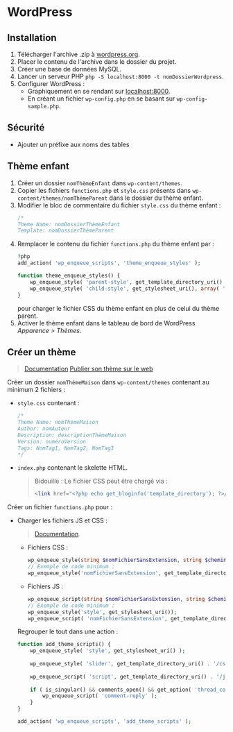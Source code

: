 # WordPress

## Installation 

1. Télécharger l'archive .zip à [wordpress.org](https://wordpress.org/download/).
1. Placer le contenu de l'archive dans le dossier du projet.
1. Créer une base de données MySQL.
1. Lancer un serveur PHP `php -S localhost:8000 -t nomDossierWordpress`.
1. Configurer WordPress :
    - Graphiquement en se rendant sur [localhost:8000](http://localhost:8000).
    - En créant un fichier `wp-config.php` en se basant sur `wp-config-sample.php`.

## Sécurité

- Ajouter un préfixe aux noms des tables

## Thème enfant

1. Créer un dossier `nomThèmeEnfant` dans `wp-content/themes`.
1. Copier les fichiers `functions.php` et `style.css` présents dans `wp-content/themes/nomThèmeParent` dans le dossier du thème enfant.
1. Modifier le bloc de commentaire du fichier `style.css` du thème enfant :
    ```css
    /*
    Theme Name: nomDossierThèmeEnfant
    Template: nomDossierThèmeParent
    ```
1. Remplacer le contenu du fichier `functions.php` du thème enfant par :
    ```php
    ?php
    add_action( 'wp_enqueue_scripts', 'theme_enqueue_styles' );

    function theme_enqueue_styles() {
        wp_enqueue_style( 'parent-style', get_template_directory_uri() . '/style.css' );
        wp_enqueue_style( 'child-style', get_stylesheet_uri(), array( 'parent-style' ) );
    }
    ```
    pour charger le fichier CSS du thème enfant en plus de celui du thème parent.
1. Activer le thème enfant dans le tableau de bord de WordPress *Apparence > Thèmes*.

## Créer un thème

> [Documentation](https://developer.wordpress.org/themes/getting-started/)
> [Publier son thème sur le web](https://wordpress.org/themes/getting-started/)

Créer un dossier `nomThèmeMaison` dans `wp-content/themes` contenant au minimum 2 fichiers :
- `style.css` contenant :
    ```css
    /*
    Theme Name: nomThèmeMaison
    Author: nomAuteur
    Description: descriptionThèmeMaison
    Version: numéroVersion
    Tags: NomTag1, NomTag2, NomTag3
    */
    ```
- `index.php` contenant le skelette HTML. 
    > Bidouille : Le fichier CSS peut être chargé via :
    > ```php
    > <link href="<?php echo get_bloginfo('template_directory'); ?>/nomFichier.css" rel="stylesheet">
    > ```

Créer un fichier `functions.php` pour :
- Charger les fichiers JS et CSS :
    
    > [Documentation](https://developer.wordpress.org/themes/basics/including-css-javascript/)

    - Fichiers CSS :
        ```php
        wp_enqueue_style(string $nomFichierSansExtension, string $cheminFichier, array $autreFichiers = [], ?float $numéroVersion = null, ?string $media = null);
        // Exemple de code minimum :
        wp_enqueue_style('nomFichierSansExtension', get_template_directory_uri() . '/css/nomFichier.css');
        ```

    - Fichiers JS :
        ```php
        wp_enqueue_script(string $nomFichierSansExtension, string $cheminFichier, ?array $autreFichiers = false, ?float $numéroVersion = null, bool $inFooter);
        // Exemple de code minimum :
        wp_enqueue_style('style', get_stylesheet_uri());
        wp_enqueue_script( 'nomFichierSansExtension', get_template_directory_uri() . '/js/nomFichier.js', array ( 'jquery' ), 1.1, true);
        ```
    
    Regrouper le tout dans une action :
    ```php
    function add_theme_scripts() {
        wp_enqueue_style( 'style', get_stylesheet_uri() );
        
        wp_enqueue_style( 'slider', get_template_directory_uri() . '/css/slider.css', array(), '1.1', 'all');
        
        wp_enqueue_script( 'script', get_template_directory_uri() . '/js/script.js', array ( 'jquery' ), 1.1, true);
        
        if ( is_singular() && comments_open() && get_option( 'thread_comments' ) ) {
            wp_enqueue_script( 'comment-reply' );
        }
    }
    
    add_action( 'wp_enqueue_scripts', 'add_theme_scripts' );
    ```